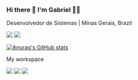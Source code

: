 ### Hi there 👋 I'm Gabriel 👨‍💻

Desenvolvedor de Sistemas | Minas Gerais, Brazil

<img src="https://img.shields.io/badge/LinkedIn-0077B5?style=for-the-badge&logo=linkedin&logoColor=white" /> <img src="https://img.shields.io/badge/WhatsApp-25D366?style=for-the-badge&logo=whatsapp&logoColor=white"/>


[![Anurag's GitHub stats](https://github-readme-stats.vercel.app/api?username=GabrielBat1sta)](https://github.com/GabrielBat1sta/github-readme-stats)

 My workspace
 
 <img src="https://img.shields.io/badge/Windows-0078D6?style=for-the-badge&logo=windows&logoColor=white"/>  <img src="https://img.shields.io/badge/Intel%20Core_i7_9th-0071C5?style=for-the-badge&logo=intel&logoColor=white"/>  <img src="https://img.shields.io/badge/NVIDIA-RTX4060-76B900?style=for-the-badge&logo=nvidia&logoColor=white"/>
